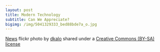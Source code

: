 ```yaml
---
layout: post
title: Modern Technology
subtitle: Can We Appreciate?
bigimg: /img/5041329333_bed88bde7a_o.jpg
---
```



<a title="News" href="https://flickr.com/photos/dkalo/5041329333">News</a> flickr photo by <a href="https://flickr.com/people/dkalo">dkalo</a> shared under a <a href="https://creativecommons.org/licenses/by-sa/2.0/">Creative Commons (BY-SA) license</a> </small>
